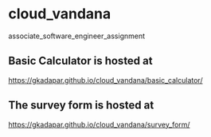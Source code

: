 # cloud_vandana
associate_software_engineer_assignment

## Basic Calculator is hosted at
https://gkadapar.github.io/cloud_vandana/basic_calculator/

## The survey form is hosted at
https://gkadapar.github.io/cloud_vandana/survey_form/
